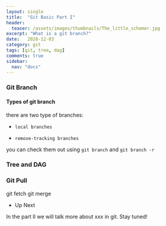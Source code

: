 ```yaml
---
layout: single
title:  "Git Basic Part I"
header:
  teaser: /assets/images/thumbnails/The_little_schemer.jpg
excerpt: "What is a git branch?"
date:   2020-12-03
category: git
tags: [git, tree, dag]
comments: true
sidebar:
  nav: "docs"
---
```


### Git Branch

#### Types of git branch

there are two type of branches:

- `local branches`

- `remove-tracking branches`

you can check them out using `git branch` and `git branch -r`


### Tree and DAG


### Git Pull
git fetch
git merge


- Up Next

In the part II we will talk more about xxx in git. Stay tuned!





